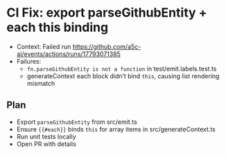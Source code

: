 # CI Fix: export parseGithubEntity + each this binding

- Context: Failed run https://github.com/a5c-ai/events/actions/runs/17793071385
- Failures:
  - `fn.parseGithubEntity is not a function` in test/emit.labels.test.ts
  - generateContext each block didn’t bind `this`, causing list rendering mismatch

## Plan

- Export `parseGithubEntity` from src/emit.ts
- Ensure `{{#each}}` binds `this` for array items in src/generateContext.ts
- Run unit tests locally
- Open PR with details
